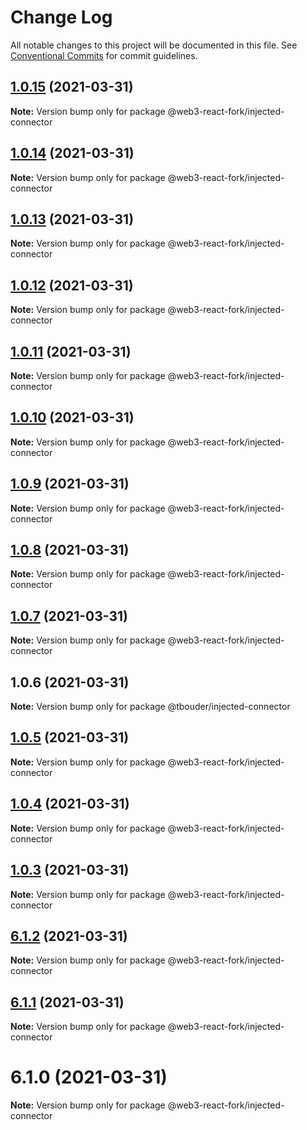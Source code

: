 # Change Log

All notable changes to this project will be documented in this file.
See [Conventional Commits](https://conventionalcommits.org) for commit guidelines.

## [1.0.15](https://github.com/TBouder/web3-react-fork/compare/@web3-react-fork/injected-connector@1.0.14...@web3-react-fork/injected-connector@1.0.15) (2021-03-31)

**Note:** Version bump only for package @web3-react-fork/injected-connector





## [1.0.14](https://github.com/TBouder/web3-react-fork/compare/@web3-react-fork/injected-connector@1.0.13...@web3-react-fork/injected-connector@1.0.14) (2021-03-31)

**Note:** Version bump only for package @web3-react-fork/injected-connector





## [1.0.13](https://github.com/TBouder/web3-react-fork/compare/@web3-react-fork/injected-connector@1.0.12...@web3-react-fork/injected-connector@1.0.13) (2021-03-31)

**Note:** Version bump only for package @web3-react-fork/injected-connector





## [1.0.12](https://github.com/TBouder/web3-react-fork/compare/@web3-react-fork/injected-connector@1.0.11...@web3-react-fork/injected-connector@1.0.12) (2021-03-31)

**Note:** Version bump only for package @web3-react-fork/injected-connector





## [1.0.11](https://github.com/TBouder/web3-react-fork/compare/@web3-react-fork/injected-connector@1.0.10...@web3-react-fork/injected-connector@1.0.11) (2021-03-31)

**Note:** Version bump only for package @web3-react-fork/injected-connector





## [1.0.10](https://github.com/TBouder/web3-react-fork/compare/@web3-react-fork/injected-connector@1.0.9...@web3-react-fork/injected-connector@1.0.10) (2021-03-31)

**Note:** Version bump only for package @web3-react-fork/injected-connector





## [1.0.9](https://github.com/TBouder/web3-react-fork/compare/@web3-react-fork/injected-connector@1.0.8...@web3-react-fork/injected-connector@1.0.9) (2021-03-31)

**Note:** Version bump only for package @web3-react-fork/injected-connector





## [1.0.8](https://github.com/TBouder/web3-react-fork/compare/@web3-react-fork/injected-connector@1.0.7...@web3-react-fork/injected-connector@1.0.8) (2021-03-31)

**Note:** Version bump only for package @web3-react-fork/injected-connector





## [1.0.7](https://github.com/TBouder/web3-react-fork/compare/@web3-react-fork/injected-connector@1.0.5...@web3-react-fork/injected-connector@1.0.7) (2021-03-31)

**Note:** Version bump only for package @web3-react-fork/injected-connector





## 1.0.6 (2021-03-31)

**Note:** Version bump only for package @tbouder/injected-connector





## [1.0.5](https://github.com/TBouder/web3-react-fork/compare/@web3-react-fork/injected-connector@1.0.4...@web3-react-fork/injected-connector@1.0.5) (2021-03-31)

**Note:** Version bump only for package @web3-react-fork/injected-connector





## [1.0.4](https://github.com/TBouder/web3-react-fork/compare/@web3-react-fork/injected-connector@1.0.3...@web3-react-fork/injected-connector@1.0.4) (2021-03-31)

**Note:** Version bump only for package @web3-react-fork/injected-connector





## [1.0.3](https://github.com/TBouder/web3-react-fork/compare/@web3-react-fork/injected-connector@6.1.2...@web3-react-fork/injected-connector@1.0.3) (2021-03-31)

**Note:** Version bump only for package @web3-react-fork/injected-connector





## [6.1.2](https://github.com/TBouder/web3-react-fork/compare/@web3-react-fork/injected-connector@6.1.1...@web3-react-fork/injected-connector@6.1.2) (2021-03-31)

**Note:** Version bump only for package @web3-react-fork/injected-connector





## [6.1.1](https://github.com/TBouder/web3-react-fork/compare/@web3-react-fork/injected-connector@6.1.0...@web3-react-fork/injected-connector@6.1.1) (2021-03-31)

**Note:** Version bump only for package @web3-react-fork/injected-connector





# 6.1.0 (2021-03-31)

**Note:** Version bump only for package @web3-react-fork/injected-connector
